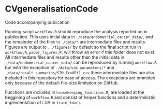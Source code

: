 # CVgeneralisationCode
Code accompanying publication

Running script `workflow.R` should reproduce the analysis reported on in publication. This uses initial data in `./data/endometrial_cancer_data/`, and the remainder of the files in `./data/*` are intermediate files and results. Figures are output to `../figures/` by default so the final script run in `workflow.R`, `paper_figures.R`, will throw an error if this folder does not exist. All intermediate files and results other than the initial data in `./data/endometrial_cancer_data/` can be reproduced by running `workflow.R` but with the exception of `./data/sim_parameters/*` and `./data/result_summaries/SIM_Ecv6Pi1.csv` these intermediate files are also included in this repository for ease of access. The exceptions are ommitted only because of the default file-size limitation on GitHub.

Functions are included in `housekeeping_functions.R`, are loaded at the beggining of `workflow.R` and consist of helper functions and a deterministic implementation of LDA in `train_lda()`.

